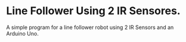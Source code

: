 # Line Follower Using 2 IR Sensores.
A simple program for a line follower robot using 2 IR Sensors and an Arduino Uno.
